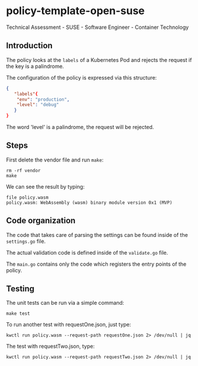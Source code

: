 # policy-template-open-suse

Technical Assessment - SUSE - Software Engineer - Container Technology

## Introduction

The policy looks at the `labels` of a Kubernetes Pod and rejects the request
if the key is a palindrome.

The configuration of the policy is expressed via this structure:

```json
{
   "labels"{ 
    "env": "production", 
    "level": "debug"
   } 
}
```

The word 'level' is a palindrome, the request will be rejected.

## Steps

First delete the vendor file and run `make`:

```shell
rm -rf vendor
make
```

We can see the result by typing:

```shell
file policy.wasm
policy.wasm: WebAssembly (wasm) binary module version 0x1 (MVP)
```

## Code organization

The code that takes care of parsing the settings can be found inside of the
`settings.go` file.

The actual validation code is defined inside of the `validate.go` file.

The `main.go` contains only the code which registers the entry points of the
policy.

## Testing

The unit tests can be run via a simple command:

```shell
make test
```

To run another test with requestOne.json, just type:
```shell
kwctl run policy.wasm --request-path requestOne.json 2> /dev/null | jq
```

The test with requestTwo.json, type:
```shell
kwctl run policy.wasm --request-path requestTwo.json 2> /dev/null | jq
```